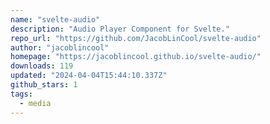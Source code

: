 ```yaml
---
name: "svelte-audio"
description: "Audio Player Component for Svelte."
repo_url: "https://github.com/JacobLinCool/svelte-audio"
author: "jacoblincool"
homepage: "https://jacoblincool.github.io/svelte-audio/"
downloads: 119
updated: "2024-04-04T15:44:10.337Z"
github_stars: 1
tags: 
  - media
---
```

